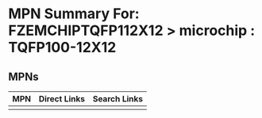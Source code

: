 



# MPN Summary For: FZEMCHIPTQFP112X12 > microchip : TQFP100-12X12

## MPNs
  

|MPN|Direct Links|Search Links|
| :--- | :--- | :--- |
||||
